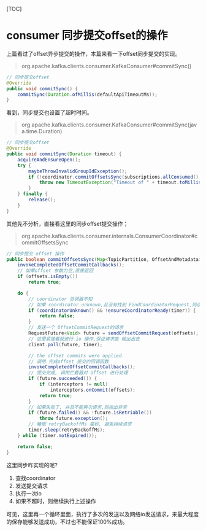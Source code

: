 [TOC]

# consumer 同步提交offset的操作

上篇看过了offset异步提交的操作，本篇来看一下offset同步提交的实现。

> org.apache.kafka.clients.consumer.KafkaConsumer#commitSync()

```java
// 同步提交offset
@Override
public void commitSync() {
    commitSync(Duration.ofMillis(defaultApiTimeoutMs));
}
```

看到，同步提交也设置了超时时间。

> org.apache.kafka.clients.consumer.KafkaConsumer#commitSync(java.time.Duration)

```java
// 同步提交offset
@Override
public void commitSync(Duration timeout) {
    acquireAndEnsureOpen();
    try {
        maybeThrowInvalidGroupIdException();
        if (!coordinator.commitOffsetsSync(subscriptions.allConsumed(), time.timer(timeout))) {
            throw new TimeoutException("Timeout of " + timeout.toMillis() + "ms expired before successfully " +"committing the current consumed offsets");
        }
    } finally {
        release();
    }
}
```

其他先不分析，直接看这里的同步offset提交操作；

> org.apache.kafka.clients.consumer.internals.ConsumerCoordinator#commitOffsetsSync

```java
// 同步提交 offset 操作
public boolean commitOffsetsSync(Map<TopicPartition, OffsetAndMetadata> offsets, Timer timer) {
    invokeCompletedOffsetCommitCallbacks();
    // 如果offset 参数为空,直接返回
    if (offsets.isEmpty())
        return true;

    do {
        // coordinator 协调器不知
        // 如果 coordinator unknown,且没有找到 FindCoordinatorRequest,则返回false, 表示提交失败
        if (coordinatorUnknown() && !ensureCoordinatorReady(timer)) {
            return false;
        }
        // 发送一个 OffsetCommitRequest的请求
        RequestFuture<Void> future = sendOffsetCommitRequest(offsets);
        // 这里紧接着就进行 io 操作,保证请求能 输出出去
        client.poll(future, timer);

        // the offset commits were applied.
        // 调用 完成offset 提交的回调函数
        invokeCompletedOffsetCommitCallbacks();
        // 提交完成, 调用拦截器对 offset 进行处理
        if (future.succeeded()) {
            if (interceptors != null)
                interceptors.onCommit(offsets);
            return true;
        }
        // 如果失败了, 并且不能再次请求,则抛出异常
        if (future.failed() && !future.isRetriable())
            throw future.exception();
        // 睡眠 retryBackoffMs 毫秒, 避免持续请求
        timer.sleep(retryBackoffMs);
    } while (timer.notExpired());

    return false;
}
```

这里同步咋实现的呢?

1. 查找coordinator
2. 发送提交请求
3. 执行一次io
4. 如果不超时，则继续执行上述操作

可见，这里再一个循环里面，执行了多次的发送以及网络io发送请求，来最大程度的保存能够发送成功，不过也不能保证100%成功。



































